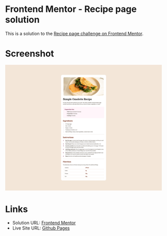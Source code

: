 # Frontend Mentor - Recipe page solution

This is a solution to the [Recipe page challenge on Frontend Mentor](https://www.frontendmentor.io/challenges/recipe-page-KiTsR8QQKm).

# Screenshot

![](/assets/images/screenshot.png)

# Links

- Solution URL: [Frontend Mentor](https://your-solution-url.com)
- Live Site URL: [Github Pages](https://your-live-site-url.com)